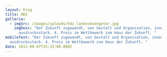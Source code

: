 ```yaml
---
layout: blog
title: HDZ
galleria:
  - imgSrc: /images/uploads/hdz_lankeskoengeter.jpg
    imgDesc: "Der Zukunft zugewandt, von Gestalt und Organisation, innovativ und
      ausdrucksstark. 4. Preis im Wettbewerb zum Haus der Zukunft. "
mobileText: "Der Zukunft zugewandt, von Gestalt und Organisation, innovativ und
  ausdrucksstark. 4. Preis im Wettbewerb zum Haus der Zukunft. "
date: 2012-08-07T15:33:00.000Z
---
```

